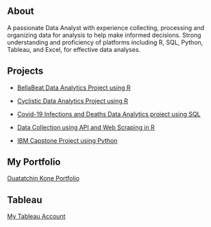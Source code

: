 ## About

A passionate Data Analyst with experience collecting, processing and organizing data for analysis to help make informed decisions. 
Strong understanding and proficiency of platforms including R, SQL, Python, Tableau, and Excel, for effective data analyses.


## Projects

* [BellaBeat Data Analytics Project using R](https://ezbanks.github.io/BellaBeat-Data-Analytics-Project/)

* [Cyclistic Data Analytics Project using R](https://ezbanks.github.io/Bike-Share-Data-Analytics-Project/)

* [Covid-19 Infections and Deaths Data Analytics project using SQL](https://github.com/EZBanks/Covid-19-Infections-and-Deaths-Data-Analytics-project)

* [Data Collection using API and Web Scraping in R](https://ezbanks.github.io/Data-Collection-using-API-and-Web-Scraping-in-R/)

* [IBM Capstone Project using Python](https://github.com/EZBanks/IBM-Data-Analytics-Capstone-Project)


## My Portfolio

[Ouatatchin Kone Portfolio](https://ezbanks.github.io/OuatatchinKone.github.io/)


## Tableau

[My Tableau Account](https://public.tableau.com/app/profile/andre3721/)
